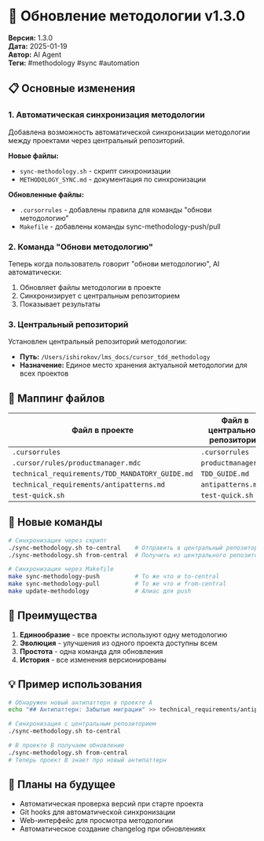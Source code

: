 # 🔄 Обновление методологии v1.3.0

**Версия:** 1.3.0  
**Дата:** 2025-01-19  
**Автор:** AI Agent  
**Теги:** #methodology #sync #automation

## 📋 Основные изменения

### 1. Автоматическая синхронизация методологии

Добавлена возможность автоматической синхронизации методологии между проектами через центральный репозиторий.

**Новые файлы:**
- `sync-methodology.sh` - скрипт синхронизации
- `METHODOLOGY_SYNC.md` - документация по синхронизации

**Обновленные файлы:**
- `.cursorrules` - добавлены правила для команды "обнови методологию"
- `Makefile` - добавлены команды sync-methodology-push/pull

### 2. Команда "Обнови методологию"

Теперь когда пользователь говорит "обнови методологию", AI автоматически:
1. Обновляет файлы методологии в проекте
2. Синхронизирует с центральным репозиторием
3. Показывает результаты

### 3. Центральный репозиторий

Установлен центральный репозиторий методологии:
- **Путь:** `/Users/ishirokov/lms_docs/cursor_tdd_methodology`
- **Назначение:** Единое место хранения актуальной методологии для всех проектов

## 🔄 Маппинг файлов

| Файл в проекте | Файл в центральном репозитории |
|----------------|-------------------------------|
| `.cursorrules` | `.cursorrules` |
| `.cursor/rules/productmanager.mdc` | `productmanager.md` |
| `technical_requirements/TDD_MANDATORY_GUIDE.md` | `TDD_GUIDE.md` |
| `technical_requirements/antipatterns.md` | `antipatterns.md` |
| `test-quick.sh` | `test-quick.sh` |

## 📝 Новые команды

```bash
# Синхронизация через скрипт
./sync-methodology.sh to-central    # Отправить в центральный репозиторий
./sync-methodology.sh from-central  # Получить из центрального репозитория

# Синхронизация через Makefile
make sync-methodology-push          # То же что и to-central
make sync-methodology-pull          # То же что и from-central
make update-methodology             # Алиас для push
```

## 🎯 Преимущества

1. **Единообразие** - все проекты используют одну методологию
2. **Эволюция** - улучшения из одного проекта доступны всем
3. **Простота** - одна команда для обновления
4. **История** - все изменения версионированы

## 💡 Пример использования

```bash
# Обнаружен новый антипаттерн в проекте A
echo "## Антипаттерн: Забытые миграции" >> technical_requirements/antipatterns.md

# Синхронизация с центральным репозиторием
./sync-methodology.sh to-central

# В проекте B получаем обновление
./sync-methodology.sh from-central
# Теперь проект B знает про новый антипаттерн
```

## 🔮 Планы на будущее

- Автоматическая проверка версий при старте проекта
- Git hooks для автоматической синхронизации
- Web-интерфейс для просмотра методологии
- Автоматическое создание changelog при обновлениях 